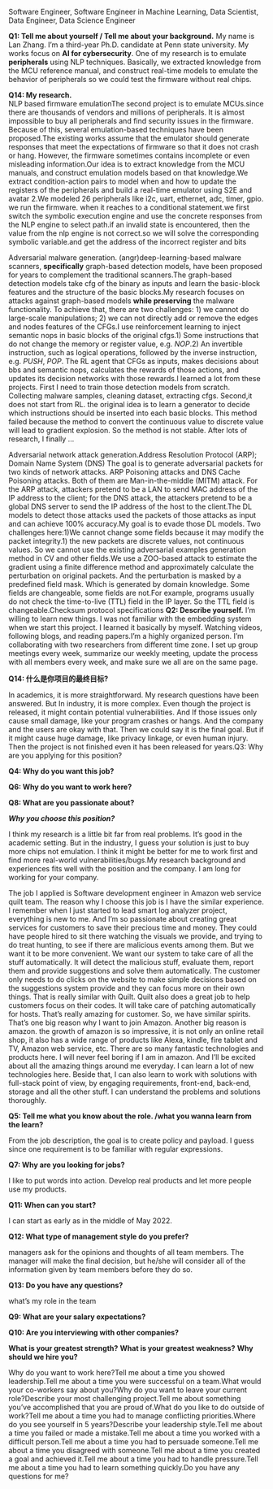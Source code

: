 Software Engineer, Software Engineer in Machine Learning, Data Scientist, Data Engineer, Data Science Engineer

**Q1: Tell me about yourself / Tell me about your background.** 
My name is Lan Zhang. I’m a third-year Ph.D. candidate at Penn state university. My works focus on **AI for cybersecurity**. One of my research is to emulate **peripherals** using NLP techniques. Basically, we extracted knowledge from the MCU reference manual, and construct real-time models to emulate the behavior of peripherals so we could test the firmware without real chips.





**Q14: My research.**	
NLP based firmware emulationThe second project is to emulate MCUs.since there are thousands of vendors and millions of peripherals. It is almost impossible to buy all peripherals and find security issues in the firmware. Because of this, several emulation-based techniques have been proposed.The existing works assume that the emulator should generate responses that meet the expectations of firmware so that it does not crash or hang. However, the firmware sometimes contains incomplete or even misleading information.Our idea is to extract knowledge from the MCU manuals, and construct emulation models based on that knowledge.We extract condition-action pairs to model when and how to update the registers of the peripherals and build a real-time emulator using S2E and avatar 2.We modeled 26 peripherals like i2c, uart, ethernet, adc, timer, gpio. 
we run the firmware. when it reaches to a conditional statement.we first switch the symbolic execution engine and use the concrete responses from the NLP engine to select path.if an invalid state is encountered, then the value from the nlp engine is not correct.so we will solve the corresponding symbolic variable.and get the address of the incorrect register and bits

Adversarial malware generation. (angr)deep-learning-based malware scanners, **specifically** graph-based detection models, have been proposed for years to complement the traditional scanners.The graph-based detection models take cfg of the binary as inputs and learn the basic-block features and the structure of the basic blocks.My research focuses on attacks against graph-based models **while preserving** the malware functionality. To achieve that, there are two challenges: 1) we cannot do large-scale manipulations; 2) we can not directly add or remove the edges and nodes features of the CFGs.I use reinforcement learning to inject semantic nops in basic blocks of the original cfgs.1) Some instructions that do not change the memory or register value, e.g. $NOP$.2) An invertible instruction, such as logical operations, followed by the inverse instruction, e.g. $PUSH$, $POP$. The RL agent that CFGs as inputs, makes decisions about bbs and semantic nops, calculates the rewards of those actions, and updates its decision networks with those rewards.I learned a lot from these projects. First I need to train those detection models from scratch. Collecting malware samples, cleaning dataset, extracting cfgs. Second,it does not start from RL. the original idea is to learn a generator to decide which instructions should be inserted into each basic blocks. This method failed because the method to convert the continuous value to discrete value will lead to gradient explosion. So the method is not stable. After lots of research, I finally …

Adversarial network attack generation.Address Resolution Protocol (ARP); Domain Name System (DNS) The goal is to generate adversarial packets for two kinds of network attacks. ARP Poisoning attacks and DNS Cache Poisoning attacks. Both of them are Man-in-the-middle (MITM) attack. For the ARP attack, attackers pretend to be a LAN to send MAC address of the IP address to the client; for the DNS attack, the attackers pretend to be a global DNS server to send the IP address of the host to the client.The DL models to detect those attacks used the packets of those attacks as input and can achieve 100% accuracy.My goal is to evade those DL models. Two challenges here:1)We cannot change some fields because it may modify the packet integrity.1) the new packets are discrete values, not continuous values. So we cannot use the existing adversarial examples generation method in CV and other fields.We use a ZOO-based attack to estimate the gradient using a finite difference method and approximately calculate the perturbation on original packets. And the perturbation is masked by a predefined field mask. Which is generated by domain knowledge. Some fields are changeable, some fields are not.For example, programs usually do not check the time-to-live (TTL) field in the IP layer. So the TTL field is changeable.Checksum
protocol specifications
**Q2: Describe yourself.** I’m willing to learn new things. I was not familiar with the embedding system when we start this project. I learned it basically by myself. Watching videos, following blogs, and reading papers.I’m a highly organized person. I’m collaborating with two researchers from different time zone. I set up group meetings every week, summarize our weekly meeting, update the process with all members every week, and make sure we all are on the same page.

**Q14: 什么是你项目的最终目标?**

In academics, it is more straightforward. My research questions have been answered. But In industry, it is more complex. Even though the project is released, it might contain potential vulnerabilities. And If those issues only cause small damage, like your program crashes or hangs. And the company and the users are okay with that. Then we could say it is the final goal. But if it might cause huge damage, like privacy linkage, or even human injury. Then the project is not finished even it has been released for years.Q3: Why are you applying for this position?

**Q4: Why do you want this job?** 		 	 	 					

**Q6: Why do you want to work here?** 							

**Q8: What are you passionate about?** 

***Why you choose this position?***

I think my research is a little bit far from real problems. It’s good in the academic setting. But in the industry, I guess your solution is just to buy more chips not emulation. I think it might be better for me to work first and find more real-world vulnerabilities/bugs.My research background and experiences fits well with the position and the company. I am long for working for your company. 

The job I applied is Software development engineer in Amazon web service quilt team. The reason why I choose this job is I have the similar experience. I remember when I just started to lead smart log analyzer project, everything is new to me. And I’m so passionate about creating great services for customers to save their precious time and money. They could have people hired to sit there watching the visuals we provide, and trying to do treat hunting, to see if there are malicious events among them. But we want it to be more convenient. We want our system to take care of all the stuff automatically. It will detect the malicious stuff, evaluate them, report them and provide suggestions and solve them automatically. The customer only needs to do clicks on the website to make simple decisions based on the suggestions system provide and they can focus more on their own things. That is really similar with Quilt. Quilt also does a great job to help customers focus on their codes. It will take care of patching automatically for hosts. That’s really amazing for customer. So, we have similar spirits. That’s one big reason why I want to join Amazon.
Another big reason is amazon. the growth of amazon is so impressive, it is not only an online retail shop, it also has a wide range of products like Alexa, kindle, fire tablet and TV, Amazon web service, etc. There are so many fantastic technologies and products here. I will never feel boring if I am in amazon. And I’ll be excited about all the amazing things around me everyday. I can learn a lot of new technologies here. Beside that, I can also learn to work with solutions with full-stack point of view, by engaging requirements, front-end, back-end, storage and all the other stuff. I can understand the problems and solutions thoroughly.

**Q5: Tell me what you know about the role. /what you wanna learn from the learn?**

From the job description, the goal is to create policy and payload. I guess since one requirement is to be familiar with regular expressions. 

**Q7: Why are you looking for jobs?**

 I like to put words into action. Develop real products and let more people use my products.

**Q11: When can you start?** 					

I can start as early as in the middle of May 2022. 		

**Q12: What type of management style do you prefer?** 

managers ask for the opinions and thoughts of all team members. The manager will make the final decision, but he/she will consider all of the information given by team members before they do so.	

**Q13: Do you have any questions?** 

what’s my role in the team
						

**Q9: What are your salary expectations?** 							

**Q10: Are you interviewing with other companies?** 										
									
									
		
**What is your greatest strength?**
**What is your greatest weakness?**
**Why should we hire you?**

Why do you want to work here?Tell me about a time you showed leadership.Tell me about a time you were successful on a team.What would your co-workers say about you?Why do you want to leave your current role?Describe your most challenging project.Tell me about something you’ve accomplished that you are proud of.What do you like to do outside of work?Tell me about a time you had to manage conflicting priorities.Where do you see yourself in 5 years?Describe your leadership style.Tell me about a time you failed or made a mistake.Tell me about a time you worked with a difficult person.Tell me about a time you had to persuade someone.Tell me about a time you disagreed with someone.Tell me about a time you created a goal and achieved it.Tell me about a time you had to handle pressure.Tell me about a time you had to learn something quickly.Do you have any questions for me?